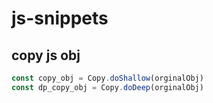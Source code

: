 # js-snippets

## copy js obj

```js
const copy_obj = Copy.doShallow(orginalObj)
const dp_copy_obj = Copy.doDeep(orginalObj)
```
